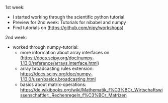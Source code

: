 1st week: 
- I started working through the scientific python tutorial
- Preview for 2nd week: Tutorials for nibabel and numpy
- Find tutorials on (https://github.com/nipy/workshops)

2nd week:
- worked through numpy-tutorial:
  - more information about array interfaces on (https://docs.scipy.org/doc/numpy-1.13.0/reference/arrays.interface.html)
  - array broadcasting rules extension: https://docs.scipy.org/doc/numpy-1.13.0/user/basics.broadcasting.html 
  - basics about matrix-operations: https://de.wikibooks.org/wiki/Mathematik_f%C3%BCr_Wirtschaftswissenschaftler:_Rechenregeln_f%C3%BCr_Matrizen
 

